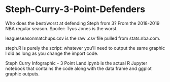 # Steph-Curry-3-Point-Defenders
Who does the best/worst at defending Steph from 3? From the 2018-2019 NBA regular season. Spoiler: Tyus Jones is the worst.

leagueseasonmatchups.csv is the raw .csv file pulled from stats.nba.com.

steph.R is purely the script: whatever you'll need to output the same graphic I did as long as you change the import code.

Steph Curry Infographic - 3 Point Land.ipynb is the actual R Jupyter notebook that contains the code along with the data frame and ggplot graphic outputs.
